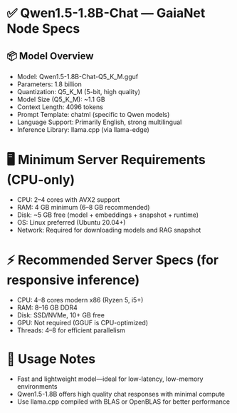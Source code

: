 ✅ Qwen1.5-1.8B-Chat — GaiaNet Node Specs
=
## 📦 Model Overview
- Model: Qwen1.5-1.8B-Chat-Q5_K_M.gguf
- Parameters: 1.8 billion
- Quantization: Q5_K_M (5-bit, high quality)
- Model Size (Q5_K_M): ~1.1 GB
- Context Length: 4096 tokens
- Prompt Template: chatml (specific to Qwen models)
- Language Support: Primarily English, strong multilingual
- Inference Library: llama.cpp (via llama-edge)

🖥️ Minimum Server Requirements (CPU-only)
=
- CPU: 2–4 cores with AVX2 support
- RAM: 4 GB minimum (6–8 GB recommended)
- Disk: ~5 GB free (model + embeddings + snapshot + runtime)
- OS: Linux preferred (Ubuntu 20.04+)
- Network: Required for downloading models and RAG snapshot

⚡ Recommended Server Specs (for responsive inference)
=
- CPU: 4–8 cores modern x86 (Ryzen 5, i5+)
- RAM: 8–16 GB DDR4
- Disk: SSD/NVMe, 10+ GB free
- GPU: Not required (GGUF is CPU-optimized)
- Threads: 4–8 for efficient parallelism

🧠 Usage Notes
=
- Fast and lightweight model—ideal for low-latency, low-memory environments
- Qwen1.5-1.8B offers high quality chat responses with minimal compute
- Use llama.cpp compiled with BLAS or OpenBLAS for better performance
